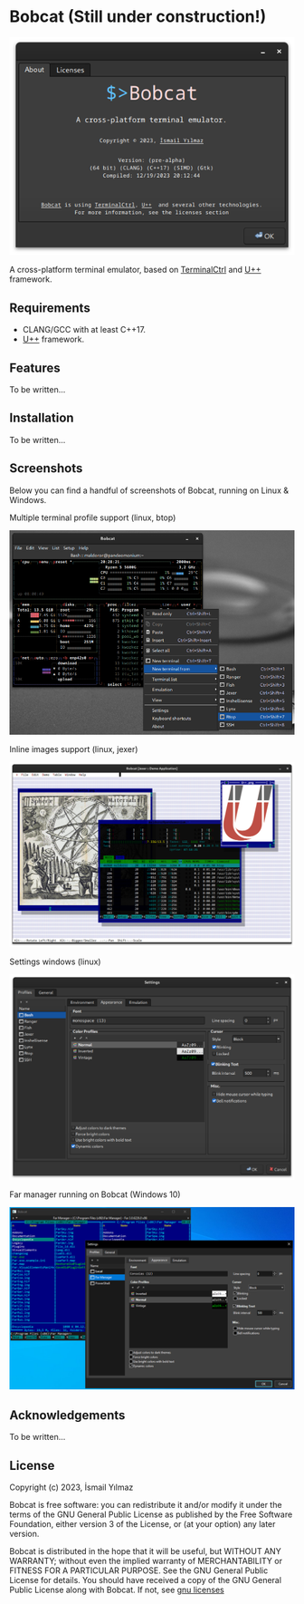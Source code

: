 # Bobcat (Still under construction!)
![info](resources/bobcat-about-linux.png)

A cross-platform terminal emulator, based on [TerminalCtrl](https://github.com/ismail-yilmaz/Terminal) and [U++](www.ultimatepp.org) framework.

## Requirements
- CLANG/GCC with at least C++17.
- [U++](www.ultimatepp.org) framework.
  
## Features

To be written...

## Installation

To be written...

## Screenshots

Below you can find a handful of screenshots of Bobcat, running on Linux & Windows.

Multiple terminal profile support (linux, btop)

![bobcat-profiles](resources/bobcat-profiles-linux.png)

Inline images support (linux, jexer)

![bobcat-sixel](resources/bobcat-jexer-sixel-linux.png)

Settings windows (linux)

![bobcat-settings](resources/bobcat-settings-linux.png)

Far manager running on Bobcat (Windows 10)

![bobcat-far-manager](resources/bobcat-far-manager-windows.png)

## Acknowledgements

To be written...

## License

Copyright (c) 2023, İsmail Yılmaz

Bobcat is free software: you can redistribute it and/or modify it under the terms of the GNU General Public License as published by the Free Software Foundation, either version 3 of the License, or (at your option) any later version.

Bobcat is distributed in the hope that it will be useful, but WITHOUT ANY WARRANTY; without even the implied warranty of MERCHANTABILITY or FITNESS FOR A PARTICULAR PURPOSE. See the GNU General Public License for details. You should have received a copy of the GNU General Public License along with Bobcat. If not, see [gnu licenses](http://www.gnu.org/licenses/)

